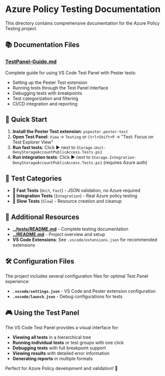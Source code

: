 # Azure Policy Testing Documentation

This directory contains comprehensive documentation for the Azure Policy Testing project.

## 📚 **Documentation Files**

### **[TestPanel-Guide.md](TestPanel-Guide.md)**

Complete guide for using VS Code Test Panel with Pester tests:

- Setting up the Pester Test extension
- Running tests through the Test Panel interface
- Debugging tests with breakpoints
- Test categorization and filtering
- CI/CD integration and reporting

## 🚀 **Quick Start**

1. **Install the Pester Test extension**: `pspester.pester-test`
2. **Open Test Panel**: `View` → `Testing` or `Ctrl+Shift+P` → "Test: Focus on Test Explorer View"
3. **Run fast tests**: Click ▶️ next to `Storage.Unit-DenyStorageAccountPublicAccess.Tests.ps1`
4. **Run integration tests**: Click ▶️ next to `Storage.Integration-DenyStorageAccountPublicAccess.Tests.ps1` (requires Azure auth)

## 🎯 **Test Categories**

- **🚀 Fast Tests** (`Unit`, `Fast`) - JSON validation, no Azure required
- **🔗 Integration Tests** (`Integration`) - Real Azure policy testing
- **🐌 Slow Tests** (`Slow`) - Resource creation and cleanup

## 📖 **Additional Resources**

- **[../tests/README.md](../tests/README.md)** - Complete testing documentation
- **[../README.md](../README.md)** - Project overview and setup
- **VS Code Extensions**: See `.vscode/extensions.json` for recommended extensions

## 🛠️ **Configuration Files**

The project includes several configuration files for optimal Test Panel experience:

- **`.vscode/settings.json`** - VS Code and Pester extension configuration
- **`.vscode/launch.json`** - Debug configurations for tests

## 🎮 **Using the Test Panel**

The VS Code Test Panel provides a visual interface for:

- **Viewing all tests** in a hierarchical tree
- **Running individual tests** or test groups with one click
- **Debugging tests** with full breakpoint support
- **Viewing results** with detailed error information
- **Generating reports** in multiple formats

Perfect for Azure Policy development and validation! 🎉
